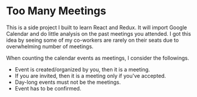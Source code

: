 # Too Many Meetings

This is a side project I built to learn React and Redux.
It will import Google Calendar and do little analysis on the past meetings you attended.
I got this idea by seeing some of my co-workers are rarely on their seats due to overwhelming number of meetings.

When counting the calendar events as meetings, I consider the followings.
- Event is created/organized by you, then it is a meeting.
- If you are invited, then it is a meeting only if you've accepted.
- Day-long events must not be the meetings.
- Event has to be confirmed.
